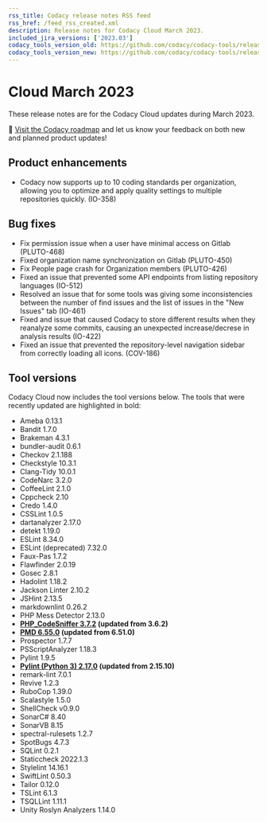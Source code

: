 ```yaml
---
rss_title: Codacy release notes RSS feed
rss_href: /feed_rss_created.xml
description: Release notes for Codacy Cloud March 2023.
included_jira_versions: ['2023.03']
codacy_tools_version_old: https://github.com/codacy/codacy-tools/releases/tag/6.7.116
codacy_tools_version_new: https://github.com/codacy/codacy-tools/releases/tag/7.0.9
---
```


# Cloud March 2023

These release notes are for the Codacy Cloud updates during March 2023.

📢 [Visit the Codacy roadmap](https://roadmap.codacy.com) and <span class="skip-vale">let us know</span> your feedback on both new and planned product updates!

<!--TODO Check these issues manually

Jira issues without release notes

Epics:
-   https://codacy.atlassian.net/browse/PLUTO-388
-   https://codacy.atlassian.net/browse/PLUTO-336
-   https://codacy.atlassian.net/browse/IO-362
-   https://codacy.atlassian.net/browse/DOCS-511
-   https://codacy.atlassian.net/browse/DOCS-410
-   https://codacy.atlassian.net/browse/DOCS-291
-   https://codacy.atlassian.net/browse/DOCS-209
Bugs and Community Issues:
-   https://codacy.atlassian.net/browse/TS-288
-   https://codacy.atlassian.net/browse/TS-214
-   https://codacy.atlassian.net/browse/TS-109
-   https://codacy.atlassian.net/browse/IO-456
-   https://codacy.atlassian.net/browse/DOCS-540
-   https://codacy.atlassian.net/browse/DOCS-523
-   https://codacy.atlassian.net/browse/DOCS-521

Jira issues with disabled release notes

Epics:
-   https://codacy.atlassian.net/browse/PLUTO-462
-   https://codacy.atlassian.net/browse/PLUTO-278
-   https://codacy.atlassian.net/browse/PLUTO-159
-   https://codacy.atlassian.net/browse/IO-517
-   https://codacy.atlassian.net/browse/IO-467
-   https://codacy.atlassian.net/browse/IO-439
-   https://codacy.atlassian.net/browse/CY-4844
Bugs and Community Issues:
-   https://codacy.atlassian.net/browse/TS-311
-   https://codacy.atlassian.net/browse/TS-308
-   https://codacy.atlassian.net/browse/TS-302
-   https://codacy.atlassian.net/browse/TS-299
-   https://codacy.atlassian.net/browse/TS-285
-   https://codacy.atlassian.net/browse/TS-280
-   https://codacy.atlassian.net/browse/TS-279
-   https://codacy.atlassian.net/browse/TS-278
-   https://codacy.atlassian.net/browse/TS-277
-   https://codacy.atlassian.net/browse/TS-274
-   https://codacy.atlassian.net/browse/TS-270
-   https://codacy.atlassian.net/browse/TS-267
-   https://codacy.atlassian.net/browse/TS-266
-   https://codacy.atlassian.net/browse/TS-259
-   https://codacy.atlassian.net/browse/TS-258
-   https://codacy.atlassian.net/browse/TS-248
-   https://codacy.atlassian.net/browse/TS-246
-   https://codacy.atlassian.net/browse/TS-243
-   https://codacy.atlassian.net/browse/TS-228
-   https://codacy.atlassian.net/browse/TS-223
-   https://codacy.atlassian.net/browse/TS-66
-   https://codacy.atlassian.net/browse/TS-59
-   https://codacy.atlassian.net/browse/TS-56
-   https://codacy.atlassian.net/browse/TS-52
-   https://codacy.atlassian.net/browse/TS-13
-   https://codacy.atlassian.net/browse/TS-10
-   https://codacy.atlassian.net/browse/PLUTO-457
-   https://codacy.atlassian.net/browse/IO-534
-   https://codacy.atlassian.net/browse/IO-521
-   https://codacy.atlassian.net/browse/IO-516
-   https://codacy.atlassian.net/browse/IO-502
-   https://codacy.atlassian.net/browse/IO-494
-   https://codacy.atlassian.net/browse/IO-457
-   https://codacy.atlassian.net/browse/DOCS-424
-   https://codacy.atlassian.net/browse/COV-243
-   https://codacy.atlassian.net/browse/COV-237
-   https://codacy.atlassian.net/browse/COV-234
-   https://codacy.atlassian.net/browse/COV-233
-   https://codacy.atlassian.net/browse/COV-191
-   https://codacy.atlassian.net/browse/COV-187
-->

## Product enhancements

-   Codacy now supports up to 10 coding standards per organization, allowing you to optimize and apply quality settings to multiple repositories quickly. (IO-358)

## Bug fixes

-   Fix permission issue when a user have minimal access on Gitlab (PLUTO-468)
-   Fixed organization name synchronization on Gitlab (PLUTO-450)
-   Fix People page crash for Organization members (PLUTO-426)
-   Fixed an issue that prevented some API endpoints from listing repository languages (IO-512)
-   Resolved an issue that for some tools was giving some inconsistencies between the number of find issues and the list of issues in the "New Issues" tab (IO-461)
-   Fixed and issue that caused Codacy to store different results when they reanalyze some commits, causing an unexpected increase/decrese in analysis results (IO-422)
-   Fixed an issue that prevented the repository-level navigation sidebar from correctly loading all icons. (COV-186)

## Tool versions

Codacy Cloud now includes the tool versions below. The tools that were recently updated are highlighted in bold:

-   Ameba 0.13.1
-   Bandit 1.7.0
-   Brakeman 4.3.1
-   bundler-audit 0.6.1
-   Checkov 2.1.188
-   Checkstyle 10.3.1
-   Clang-Tidy 10.0.1
-   CodeNarc 3.2.0
-   CoffeeLint 2.1.0
-   Cppcheck 2.10
-   Credo 1.4.0
-   CSSLint 1.0.5
-   dartanalyzer 2.17.0
-   detekt 1.19.0
-   ESLint 8.34.0
-   ESLint (deprecated) 7.32.0
-   Faux-Pas 1.7.2
-   Flawfinder 2.0.19
-   Gosec 2.8.1
-   Hadolint 1.18.2
-   Jackson Linter 2.10.2
-   JSHint 2.13.5
-   markdownlint 0.26.2
-   PHP Mess Detector 2.13.0
-   **[PHP_CodeSniffer 3.7.2](https://github.com/squizlabs/PHP_CodeSniffer/releases/tag/3.7.2) (updated from 3.6.2)**
-   **[PMD 6.55.0](https://pmd.sourceforge.io/pmd-6.55.0/pmd_release_notes.html) (updated from 6.51.0)**
-   Prospector 1.7.7
-   PSScriptAnalyzer 1.18.3
-   Pylint 1.9.5
-   **[Pylint (Python 3) 2.17.0](https://github.com/PyCQA/pylint/releases/tag/v2.17.0) (updated from 2.15.10)**
-   remark-lint 7.0.1
-   Revive 1.2.3
-   RuboCop 1.39.0
-   Scalastyle 1.5.0
-   ShellCheck v0.9.0
-   SonarC# 8.40
-   SonarVB 8.15
-   spectral-rulesets 1.2.7
-   SpotBugs 4.7.3
-   SQLint 0.2.1
-   Staticcheck 2022.1.3
-   Stylelint 14.16.1
-   SwiftLint 0.50.3
-   Tailor 0.12.0
-   TSLint 6.1.3
-   TSQLLint 1.11.1
-   Unity Roslyn Analyzers 1.14.0
